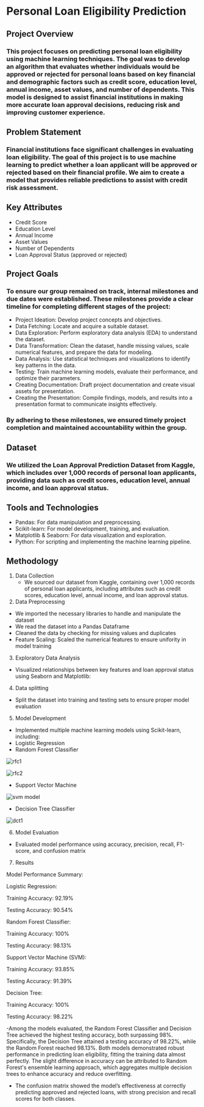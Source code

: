 # Personal Loan Eligibility Prediction
## Project Overview
### This project focuses on predicting personal loan eligibility using machine learning techniques. The goal was to develop an algorithm that evaluates whether individuals would be approved or rejected for personal loans based on key financial and demographic factors such as credit score, education level, annual income, asset values, and number of dependents. This model is designed to assist financial institutions in making more accurate loan approval decisions, reducing risk and improving customer experience.
## Problem Statement
### Financial institutions face significant challenges in evaluating loan eligibility. The goal of this project is to use machine learning to predict whether a loan applicant will be approved or rejected based on their financial profile. We aim to create a model that provides reliable predictions to assist with credit risk assessment.
## Key Attributes
- Credit Score
- Education Level
- Annual Income
- Asset Values
- Number of Dependents
- Loan Approval Status (approved or rejected)
## Project Goals
### To ensure our group remained on track, internal milestones and due dates were established. These milestones provide a clear timeline for completing different stages of the project:
- Project Ideation: Develop project concepts and objectives.
- Data Fetching: Locate and acquire a suitable dataset.
- Data Exploration: Perform exploratory data analysis (EDA) to understand the dataset.
- Data Transformation: Clean the dataset, handle missing values, scale numerical features, and prepare the data for modeling.
- Data Analysis: Use statistical techniques and visualizations to identify key patterns in the data.
- Testing: Train machine learning models, evaluate their performance, and optimize their parameters.
- Creating Documentation: Draft project documentation and create visual assets for presentation.
- Creating the Presentation: Compile findings, models, and results into a presentation format to communicate insights effectively.
### By adhering to these milestones, we ensured timely project completion and maintained accountability within the group.
## Dataset
### We utilized the Loan Approval Prediction Dataset from Kaggle, which includes over 1,000 records of personal loan applicants, providing data such as credit scores, education level, annual income, and loan approval status.
## Tools and Technologies
- Pandas: For data manipulation and preprocessing.
- Scikit-learn: For model development, training, and evaluation.
- Matplotlib & Seaborn: For data visualization and exploration.
- Python: For scripting and implementing the machine learning pipeline.
## Methodology
1. Data Collection
   - We sourced our dataset from Kaggle, containing over 1,000 records of personal loan applicants, including attributes such as credit scores, education level, annual income, and loan approval status.
2. Data Preprocessing
- We imported the necessary libraries to handle and manipulate the dataset
- We read the dataset into a Pandas Dataframe
- Cleaned the data by checking for missing values and duplicates
- Feature Scaling: Scaled the numerical features to ensure unifority in model training
3. Exploratory Data Analysis
  - Visualized relationships between key features and loan approval status using Seaborn and Matplotlib:
4. Data splitting
- Split the dataset into training and testing sets to ensure proper model evaluation
5. Model Development
  - Implemented multiple machine learning models using Scikit-learn, including:
  - Logistic Regression
  - Random Forest Classifier
  
  
  ![rfc1](https://github.com/user-attachments/assets/965626c7-7f31-4647-87f0-248e680d717f)


  ![rfc2](https://github.com/user-attachments/assets/af5a0298-963e-4595-8f3f-23c6b3fbeb5b)

  - Support Vector Machine
  

  ![svm model](https://github.com/user-attachments/assets/d36394af-943e-4769-9469-eabeff4a7385)

  - Decision Tree Classifier
  

  ![dct1](https://github.com/user-attachments/assets/f8ce634c-76aa-4bb1-9b81-03d79c0f0d21)

6. Model Evaluation
- Evaluated model performance using accuracy, precision, recall, F1-score, and confusion matrix
7. Results

  Model Performance Summary:

Logistic Regression:

Training Accuracy: 92.19%

Testing Accuracy: 90.54%

Random Forest Classifier:

Training Accuracy: 100%

Testing Accuracy: 98.13%

Support Vector Machine (SVM):

Training Accuracy: 93.85%

Testing Accuracy: 91.39%

Decision Tree:

Training Accuracy: 100%

Testing Accuracy: 98.22%

-Among the models evaluated, the Random Forest Classifier and Decision Tree achieved the highest testing accuracy, both surpassing 98%. Specifically, the Decision Tree attained a testing accuracy of 98.22%, while the Random Forest reached 98.13%. Both models demonstrated robust performance in predicting loan eligibility, fitting the training data almost perfectly. The slight difference in accuracy can be attributed to Random Forest's ensemble learning approach, which aggregates multiple decision trees to enhance accuracy and reduce overfitting.
  - The confusion matrix showed the model’s effectiveness at correctly predicting approved and rejected loans, with strong precision and recall scores for both classes.

